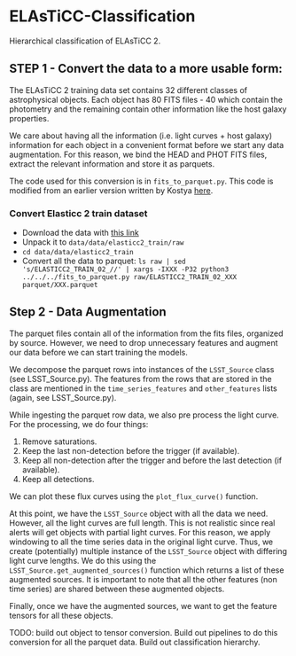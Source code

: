 # ELAsTiCC-Classification
Hierarchical classification of ELAsTiCC 2.


## STEP 1 - Convert the data to a more usable form:

The ELAsTiCC 2 training data set contains 32 different classes of astrophysical objects. Each object has 80 FITS files - 40 which contain the photometry and the remaining contain other information like the host galaxy properties. 

We care about having all the information (i.e. light curves + host galaxy) information for each object in a convenient format before we start any data augmentation. For this reason, we bind the HEAD and PHOT FITS files, extract the relevant information and store it as parquets. 

The code used for this conversion is in `fits_to_parquet.py`. This code is modified from an earlier version written by Kostya [here](https://github.com/hombit/yad).

### Convert Elasticc 2 train dataset

- Download the data with [this link](https://portal.nersc.gov/cfs/lsst/DESC_TD_PUBLIC/ELASTICC/ELASTICC2_TRAINING_SAMPLE_2/ELASTICC2_TRAIN_02.tar.bz2)
- Unpack it to `data/data/elasticc2_train/raw`
- `cd data/data/elasticc2_train`
- Convert all the data to parquet: `ls raw | sed 's/ELASTICC2_TRAIN_02_//' | xargs -IXXX -P32 python3 ../../../fits_to_parquet.py raw/ELASTICC2_TRAIN_02_XXX parquet/XXX.parquet`

## Step 2 - Data Augmentation

The parquet files contain all of the information from the fits files, organized by source. However, we need to drop unnecessary features and augment our data before we can start training the models. 

We decompose the parquet rows into instances of the `LSST_Source` class (see LSST_Source.py). The features from the rows that are stored in the class are mentioned in the `time_series_features` and `other_features` lists (again, see LSST_Source.py).

While ingesting the parquet row data, we also pre process the light curve. For the processing, we do four things:

1. Remove saturations.
2. Keep the last non-detection before the trigger (if available).
3. Keep all non-detection after the trigger and before the last detection (if available).
4. Keep all detections.

We can plot these flux curves using the `plot_flux_curve()` function. 

At this point, we have the `LSST_Source` object with all the data we need. However, all the light curves are full length. This is not realistic since real alerts will get objects with partial light curves. For this reason, we apply windowing to all the time series data in the original light curve. Thus, we create (potentially) multiple instance of the `LSST_Source` object with differing light curve lengths. We do this using the `LSST_Source.get_augmented_sources()` function which returns a list of these augmented sources. It is important to note that all the other features (non time series) are shared between these augmented objects. 

Finally, once we have the augmented sources, we want to get the feature tensors for all these objects. 

TODO: build out object to tensor conversion. Build out pipelines to do this conversion for all the parquet data. Build out classification hierarchy.
